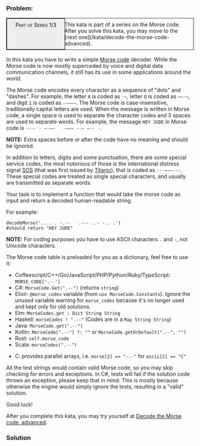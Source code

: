### Problem:
<div style="border:1px solid;position:relative;padding:1ex 1ex 1ex 11.1em;"><div style="position:absolute;left:0;top:0;bottom:0; width:10em; padding:1ex;text-align:center;border:1px solid;margin:0 1ex 0 0;color:#000;background-color:#eee;font-variant:small-caps">Part of Series 1/3</div><div>This kata is part of a series on the Morse code. After you solve this kata, you may move to the [next one](/kata/decode-the-morse-code-advanced).</div></div><br>In this kata you have to write a simple <a href="https://en.wikipedia.org/wiki/Morse_code" target="_blank">Morse code</a> decoder. While the Morse code is now mostly superceded by voice and digital data communication channels, it still has its use in some applications around the world.

<p>The Morse code encodes every character as a sequence of &quot;dots&quot; and &quot;dashes&quot;. For example, the letter <code>A</code> is coded as <code>&#xB7;&#x2212;</code>, letter <code>Q</code> is coded as <code>&#x2212;&#x2212;&#xB7;&#x2212;</code>, and digit <code>1</code> is coded as <code>&#xB7;&#x2212;&#x2212;&#x2212;&#x2212;</code>. The Morse code is case-insensitive, traditionally capital letters are used. When the message is written in Morse code, a single space is used to separate the character codes and 3 spaces are used to separate words. For example, the message <code>HEY JUDE</code> in Morse code is <code>&#xB7;&#xB7;&#xB7;&#xB7; &#xB7; &#x2212;&#xB7;&#x2212;&#x2212; &#xA0; &#xB7;&#x2212;&#x2212;&#x2212; &#xB7;&#xB7;&#x2212; &#x2212;&#xB7;&#xB7; &#xB7;</code>.</p>
<p><strong>NOTE:</strong> Extra spaces before or after the code have no meaning and should be ignored.</p>
<p>In addition to letters, digits and some punctuation, there are some special service codes, the most notorious of those is the international distress signal <a href="https://en.wikipedia.org/wiki/SOS" target="_blank">SOS</a> (that was first issued by <a href="https://en.wikipedia.org/wiki/RMS_Titanic" target="_blank">Titanic</a>), that is coded as <code>&#xB7;&#xB7;&#xB7;&#x2212;&#x2212;&#x2212;&#xB7;&#xB7;&#xB7;</code>. These special codes are treated as single special characters, and usually are transmitted as separate words.</p>
<p>Your task is to implement a function that would take the morse code as input and return a decoded human-readable string.</p>
<p>For example:</p>
<pre style="display: none;"><code class="language-coffeescript">decodeMorse(<span class="hljs-string">&apos;.... . -.--   .--- ..- -.. .&apos;</span>)
<span class="hljs-regexp">//</span>should <span class="hljs-keyword">return</span> <span class="hljs-string">&quot;HEY JUDE&quot;</span></code></pre>
<pre style="display: none;"><code class="language-cpp">decodeMorse(&apos;.... . -.--   .--- ..- -.. .&apos;)
//should return &quot;HEY JUDE&quot;</code></pre>
<pre style="display: none;"><code class="language-csharp">MorseCodeDecoder.Decode(<span class="hljs-string">&quot;.... . -.--   .--- ..- -.. .&quot;</span>)
<span class="hljs-comment">//should return &quot;HEY JUDE&quot;</span></code></pre>
<pre style="display: none;"><code class="language-elixir">MorseCode.decode(<span class="hljs-string">&apos;.... . -.--   .--- ..- -.. .&apos;</span>)
<span class="hljs-comment">#=&gt; &quot;HEY JUDE&quot;</span></code></pre>
<pre style="display: none;"><code class="language-elm"><span class="hljs-type">MorseCode</span>.decode <span class="hljs-string">&quot;.... . -.--   .--- ..- -.. .&quot;</span>
<span class="hljs-comment">--should return &quot;HEY JUDE&quot;</span></code></pre>
<pre style="display: none;"><code class="language-go">DecodeMorse(<span class="hljs-string">&quot;.... . -.--   .--- ..- -.. .&quot;</span>)
<span class="hljs-comment">// should return &quot;HEY JUDE&quot;</span></code></pre>
<pre style="display: none;"><code class="language-haskell"><span class="hljs-title">decodeMorse</span> <span class="hljs-string">&quot;.... . -.--   .--- ..- -.. .&quot;</span>
<span class="hljs-comment">--should return &quot;HEY JUDE&quot;</span></code></pre>
<pre style="display: none;"><code class="language-java">MorseCodeDecoder.decode(<span class="hljs-string">&quot;.... . -.--   .--- ..- -.. .&quot;</span>)
<span class="hljs-comment">//should return &quot;HEY JUDE&quot;</span></code></pre>
<pre style="display: none;"><code class="language-javascript">decodeMorse(<span class="hljs-string">&apos;.... . -.--   .--- ..- -.. .&apos;</span>)
<span class="hljs-comment">//should return &quot;HEY JUDE&quot;</span></code></pre>
<pre style="display: none;"><code class="language-kotlin">decodeMorse(<span class="hljs-string">&apos;.... . -.--   .--- ..- -.. .&apos;</span>)
<span class="hljs-comment">//should return &quot;HEY JUDE&quot;</span></code></pre>
<pre style="display: none;"><code class="language-php">decode_morse(<span class="hljs-string">&apos;.... . -.--   .--- ..- -.. .&apos;</span>)
<span class="hljs-comment">//should return &quot;HEY JUDE&quot;</span></code></pre>
<pre><code class="language-python">decodeMorse(<span class="hljs-string">&apos;.... . -.--   .--- ..- -.. .&apos;</span>)
<span class="hljs-comment">#should return &quot;HEY JUDE&quot;</span></code></pre>
<pre style="display: none;"><code class="language-ruby">decodeMorse(<span class="hljs-string">&apos;.... . -.--   .--- ..- -.. .&apos;</span>)
<span class="hljs-comment">#should return &quot;HEY JUDE&quot;</span></code></pre>
<pre style="display: none;"><code class="language-typescript">decodeMorse(<span class="hljs-string">&apos;.... . -.--   .--- ..- -.. .&apos;</span>)
<span class="hljs-comment">//should return &quot;HEY JUDE&quot;</span></code></pre>
<pre style="display: none;"><code class="language-rust">MorseDecoder::new().decode_morse(<span class="hljs-string">&quot;.... . -.--   .--- ..- -.. .&quot;</span>)
<span class="hljs-comment">//should return &quot;HEY JUDE&quot;</span></code></pre>
<pre style="display: none;"><code class="language-scala"><span class="hljs-type">MorseDecoder</span>.decode(<span class="hljs-string">&quot;.... . -.--   .--- ..- -.. .&quot;</span>)
<span class="hljs-comment">//should return &quot;HEY JUDE&quot;</span></code></pre>
<pre style="display: none;"><code class="language-c">decode_morse(<span class="hljs-string">&quot;.... . -.--   .--- ..- -.. .&quot;</span>)
<span class="hljs-comment">// should return &quot;HEY JUDE&quot;</span></code></pre>
<p><strong>NOTE:</strong> For coding purposes you have to use ASCII characters <code>.</code> and <code>-</code>, not Unicode characters.</p>
<p>The Morse code table is preloaded for you as a dictionary, feel free to use it:</p>
<ul>
<li>Coffeescript/C++/Go/JavaScript/PHP/Python/Ruby/TypeScript: <code>MORSE_CODE[&apos;.--&apos;]</code></li>
<li>C#: <code>MorseCode.Get(&quot;.--&quot;)</code> (returns <code>string</code>)</li>
<li>Elixir: <code>@morse_codes</code> variable (from <code>use MorseCode.Constants</code>). Ignore the unused variable warning for <code>morse_codes</code> because it&apos;s no longer used and kept only for old solutions.</li>
<li>Elm: <code>MorseCodes.get : Dict String String</code></li>
<li>Haskell: <code>morseCodes ! &quot;.--&quot;</code> (Codes are in a <code>Map String String</code>)</li>
<li>Java: <code>MorseCode.get(&quot;.--&quot;)</code></li>
<li>Kotlin: <code>MorseCode[&quot;.--&quot;] ?: &quot;&quot;</code> or <code>MorseCode.getOrDefault(&quot;.--&quot;, &quot;&quot;)</code></li>
<li>Rust: <code>self.morse_code</code></li>
<li>Scala: <code>morseCodes(&quot;.--&quot;)</code></li>
</ul>
<ul>
<li>C: provides parallel arrays, i.e. <code>morse[2] == &quot;-.-&quot;</code> for <code>ascii[2] == &quot;C&quot;</code></li>
</ul>
<p>All the test strings would contain valid Morse code, so you may skip checking for errors and exceptions. In C#, tests will fail if the solution code throws an exception, please keep that in mind. This is mostly because otherwise the engine would simply ignore the tests, resulting in a &quot;valid&quot; solution.</p>
<p>Good luck!</p>
<p>After you complete this kata, you may try yourself at <a href="http://www.codewars.com/kata/decode-the-morse-code-advanced" target="_blank">Decode the Morse code, advanced</a>.</p>

### Solution